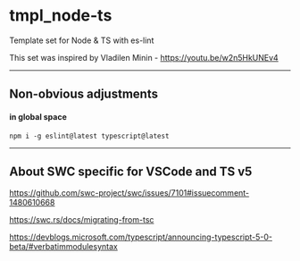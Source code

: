 # tmpl_node-ts

Template set for Node &amp; TS with es-lint

This set was inspired by Vladilen Minin - https://youtu.be/w2n5HkUNEv4

___

## Non-obvious adjustments

#### in global space 

```javscript
npm i -g eslint@latest typescript@latest
```

___

## About SWC specific for VSCode and TS v5

https://github.com/swc-project/swc/issues/7101#issuecomment-1480610668

https://swc.rs/docs/migrating-from-tsc

https://devblogs.microsoft.com/typescript/announcing-typescript-5-0-beta/#verbatimmodulesyntax
